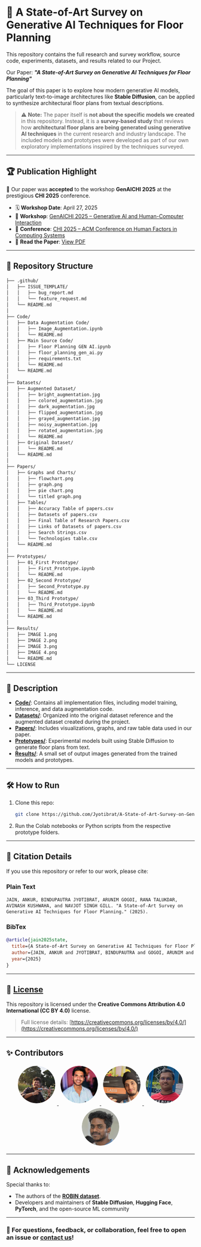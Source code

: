 # 🧠 A State-of-Art Survey on Generative AI Techniques for Floor Planning

This repository contains the full research and survey workflow, source code, experiments, datasets, and results related to our Project.

Our Paper:
***"A State-of-Art Survey on Generative AI Techniques for Floor Planning"***

The goal of this paper is to explore how modern generative AI models, particularly text-to-image architectures like **Stable Diffusion**, can be applied to synthesize architectural floor plans from textual descriptions.

> ⚠️ **Note:** The paper itself is **not about the specific models we created** in this repository. Instead, it is a **survey-based study** that reviews how **architectural floor plans are being generated using generative AI techniques** in the current research and industry landscape.
> The included models and prototypes were developed as part of our own exploratory implementations inspired by the techniques surveyed.

---

## 🏆 Publication Highlight

📢 Our paper was **accepted** to the workshop **GenAICHI 2025** at the prestigious **CHI 2025** conference.

- 🗓️ **Workshop Date**: April 27, 2025  
- 🧩 **Workshop**: [GenAICHI 2025 – Generative AI and Human-Computer Interaction](https://generativeaiandhci.github.io/)  
- 🧠 **Conference**: [CHI 2025 – ACM Conference on Human Factors in Computing Systems](https://chi2025.acm.org/)  
- 📄 **Read the Paper**: [View PDF](https://generativeaiandhci.github.io/papers/2025/genaichi2025_6.pdf)

---

## 📁 Repository Structure

```
├── .github/
│   ├── ISSUE_TEMPLATE/
│   │   ├── bug_report.md
│   │   └── feature_request.md
│   └── README.md
│
├── Code/
│   ├── Data Augmentation Code/
│   │   ├── Image_Augmentation.ipynb
│   │   └── README.md
│   ├── Main Source Code/
│   │   ├── Floor Planning GEN AI.ipynb
│   │   ├── floor_planning_gen_ai.py
│   │   ├── requirements.txt
│   │   └── README.md
│   └── README.md
│
├── Datasets/
│   ├── Augmented Dataset/
│   │   ├── bright_augmentation.jpg
│   │   ├── colored_augmentation.jpg
│   │   ├── dark_augmentation.jpg
│   │   ├── flipped_augmentation.jpg
│   │   ├── grayed_augmentation.jpg
│   │   ├── noisy_augmentation.jpg
│   │   ├── rotated_augmentation.jpg
│   │   └── README.md
│   ├── Original Dataset/
│   │   └── README.md
│   └── README.md
│
├── Papers/
│   ├── Graphs and Charts/
│   │   ├── flowchart.png
│   │   ├── graph.png
│   │   ├── pie chart.png
│   │   └── titled graph.png
│   ├── Tables/
│   │   ├── Accuracy Table of papers.csv
│   │   ├── Datasets of papers.csv
│   │   ├── Final Table of Research Papers.csv
│   │   ├── Links of Datasets of papers.csv
│   │   ├── Search Strings.csv
│   │   └── Technologies table.csv
│   └── README.md
│
├── Prototypes/
│   ├── 01_First Prototype/
│   │   ├── First_Prototype.ipynb
│   │   └── README.md
│   ├── 02_Second Prototype/
│   │   ├── Second_Prototype.py
│   │   └── README.md
│   ├── 03_Third Prototype/
│   │   ├── Third_Prototype.ipynb
│   │   └── README.md
│   └── README.md
│
├── Results/
│   ├── IMAGE 1.png
│   ├── IMAGE 2.png
│   ├── IMAGE 3.png
│   ├── IMAGE 4.png
│   └── README.md
└── LICENSE
```

---

## 📌 Description

- **[Code/](https://github.com/Jyotibrat/Floor-Planning-Generative-AI/tree/main/Code)**: Contains all implementation files, including model training, inference, and data augmentation code.
- **[Datasets/](https://github.com/Jyotibrat/Floor-Planning-Generative-AI/tree/main/Datasets)**: Organized into the original dataset reference and the augmented dataset created during the project.
- **[Papers/](https://github.com/Jyotibrat/Floor-Planning-Generative-AI/tree/main/Papers)**: Includes visualizations, graphs, and raw table data used in our paper.
- **[Prototypes/](https://github.com/Jyotibrat/Floor-Planning-Generative-AI/tree/main/Prototypes)**: Experimental models built using Stable Diffusion to generate floor plans from text.
- **[Results/](https://github.com/Jyotibrat/Floor-Planning-Generative-AI/tree/main/Results)**: A small set of output images generated from the trained models and prototypes.

---

## 🛠️ How to Run

1. Clone this repo:
   ```bash
   git clone https://github.com/Jyotibrat/A-State-of-Art-Survey-on-Generative-AI-Techniques-for-Floor-Planning.git
   ```

2. Run the Colab notebooks or Python scripts from the respective prototype folders.

---

## 📄 Citation Details

If you use this repository or refer to our work, please cite:

### Plain Text

```text
JAIN, ANKUR, BINDUPAUTRA JYOTIBRAT, ARUNIM GOGOI, RANA TALUKDAR, AVINASH KUSHWAHA, and NAVJOT SINGH GILL. "A State-of-Art Survey on Generative AI Techniques for Floor Planning." (2025).
```

### BibTex

```bibtex
@article{jain2025state,
  title={A State-of-Art Survey on Generative AI Techniques for Floor Planning},
  author={JAIN, ANKUR and JYOTIBRAT, BINDUPAUTRA and GOGOI, ARUNIM and TALUKDAR, RANA and KUSHWAHA, AVINASH and GILL, NAVJOT SINGH},
  year={2025}
}
```

---

## 🔖 [License](LICENSE)

This repository is licensed under the **Creative Commons Attribution 4.0 International (CC BY 4.0)** license.

> Full license details: [https://creativecommons.org/licenses/by/4.0/](https://creativecommons.org/licenses/by/4.0/)

---

## ✨ Contributors

<div align="center">
  <a href="https://github.com/Arunim-Gogoi">
    <img src="./Assets/Arunim_Gogoi.png" alt="Arunim Gogoi" style="border-radius: 50%; margin: 5px; width: 100px; height: 100px;">
  </a>
  <a href="https://github.com/AvinashK47">
    <img src="./Assets/Avinash_Kushwaha.png" alt="Avinash Kushwaha" style="border-radius: 50%; margin: 5px; width: 100px; height: 100px;">
  </a>
  <a href="https://github.com/NAVJOT2005">
    <img src="./Assets/Navjot_Singh_Gill.png" alt="Navjot Singh Gill" style="border-radius: 50%; margin: 5px; width: 100px; height: 100px;">
  </a>
  <a href="https://github.com/Jyotibrat">
    <img src="./Assets/Bindupautra_Jyotibrat.png" alt="Bindupautra Jyotibrat" style="border-radius: 50%; margin: 5px; width: 100px; height: 100px;">
  </a>
  <a href="https://github.com/Auth0r-C0dez">
    <img src="./Assets/Rana_Talukdar.png" alt="Rana Talukdar" style="border-radius: 50%; margin: 5px; width: 100px; height: 100px;">
  </a>
</div>

---

## 🙏 Acknowledgements

Special thanks to:

* The authors of the [**ROBIN dataset**](https://github.com/gesstalt/ROBIN).
* Developers and maintainers of **Stable Diffusion**, **Hugging Face**, **PyTorch**, and the open-source ML community

---

### 💬 For questions, feedback, or collaboration, feel free to open an issue or [contact us](mailto:bjyotibrat@gmail.com)!